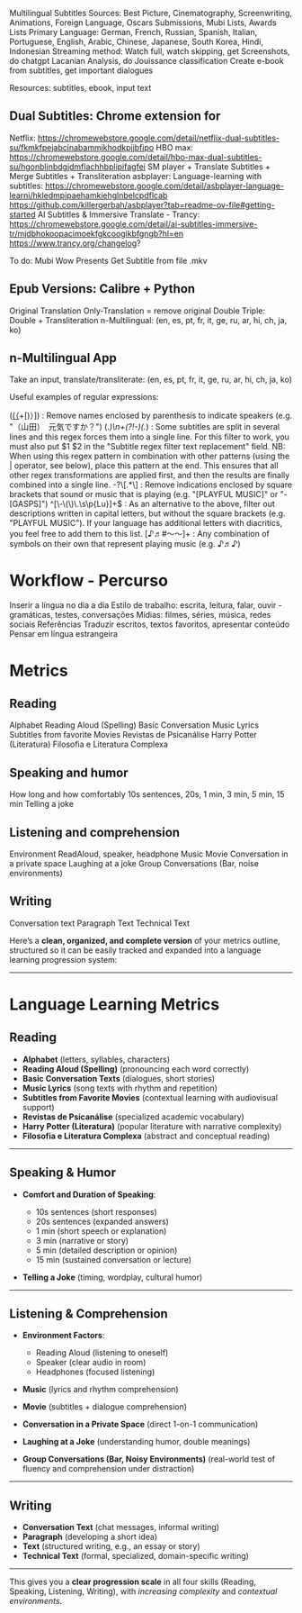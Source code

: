Multilingual Subtitles 
Sources: Best Picture, Cinematography, Screenwriting, Animations, Foreign Language, Oscars Submissions, Mubi Lists, Awards Lists
Primary Language: German, French, Russian, Spanish, Italian, Portuguese, English, Arabic, Chinese, Japanese, South Korea, Hindi, Indonesian
Streaming method: Watch full, watch skipping, get Screenshots, do chatgpt Lacanian Analysis, do Jouissance classification 
Create e-book from subtitles, get important dialogues

Resources: subtitles, ebook, input text

## Dual Subtitles: Chrome extension for 
Netflix: https://chromewebstore.google.com/detail/netflix-dual-subtitles-su/fkmkfpejabcjnabammjkhodkpjjbfipo
HBO max: https://chromewebstore.google.com/detail/hbo-max-dual-subtitles-su/hgonbljnbdgjdmflachhbplipifagfei
SM player + Translate Subtitles + Merge Subtitles + Transliteration
asbplayer: Language-learning with subtitles: https://chromewebstore.google.com/detail/asbplayer-language-learni/hkledmpjpaehamkiehglnbelcpdflcab
https://github.com/killergerbah/asbplayer?tab=readme-ov-file#getting-started
AI Subtitles & Immersive Translate - Trancy: https://chromewebstore.google.com/detail/ai-subtitles-immersive-tr/mjdbhokoopacimoekfgkcoogikbfgngb?hl=en
https://www.trancy.org/changelog?

To do:
Mubi
Wow Presents
Get Subtitle from file .mkv

## Epub Versions: Calibre + Python
Original
Translation
Only-Translation = remove original
Double
Triple: Double + Transliteration
n-Multilingual: (en, es, pt, fr, it, ge, ru, ar, hi, ch, ja, ko)

## n-Multilingual App
Take an input, translate/transliterate:
(en, es, pt, fr, it, ge, ru, ar, hi, ch, ja, ko)


Useful examples of regular expressions:

([\(（]([^\(\)（）]|(([\(（][^\(\)（）]+[\)）])))+[\)）]) : Remove names enclosed by parenthesis to indicate speakers (e.g. "（山田）　元気ですか？")
(.*)\n+(?!-)(.*) : Some subtitles are split in several lines and this regex forces them into a single line. For this filter to work, you must also put $1 $2 in the "Subtitle regex filter text replacement" field.
NB: When using this regex pattern in combination with other patterns (using the | operator, see below), place this pattern at the end. This ensures that all other regex transformations are applied first, and then the results are finally combined into a single line.
-?\[.*\] : Remove indications enclosed by square brackets that sound or music that is playing (e.g. "[PLAYFUL MUSIC]" or "-[GASPS]")
^[\-\(\)\.\s\p{Lu}]+$ : As an alternative to the above, filter out descriptions written in capital letters, but without the square brackets (e.g. "PLAYFUL MUSIC"). If your language has additional letters with diacritics, you feel free to add them to this list.
[♪♬#～〜]+ : Any combination of symbols on their own that represent playing music (e.g. ♪♬♪)

# Workflow - Percurso
Inserir a língua no dia a dia
Estilo de trabalho: escrita, leitura, falar, ouvir - gramáticas, testes, conversações
Mídias: filmes, séries, música, redes sociais
Referências
Traduzir escritos, textos favoritos, apresentar conteúdo
Pensar em língua estrangeira

# Metrics

## Reading

Alphabet
Reading Aloud (Spelling)
Basic Conversation
Music Lyrics
Subtitles from favorite Movies
Revistas de Psicanálise
Harry Potter (Literatura)
Filosofia e Literatura Complexa

## Speaking and humor

How long and how comfortably
10s sentences, 20s, 1 min, 3 min, 5 min, 15 min
Telling a joke

## Listening and comprehension

Environment
ReadAloud, speaker, headphone
Music
Movie
Conversation in a private space
Laughing at a joke
Group Conversations (Bar, noise environments)

## Writing

Conversation text
Paragraph
Text
Technical Text

Here’s a **clean, organized, and complete version** of your metrics outline, structured so it can be easily tracked and expanded into a language learning progression system:

---

# Language Learning Metrics

## Reading

* **Alphabet** (letters, syllables, characters)
* **Reading Aloud (Spelling)** (pronouncing each word correctly)
* **Basic Conversation Texts** (dialogues, short stories)
* **Music Lyrics** (song texts with rhythm and repetition)
* **Subtitles from Favorite Movies** (contextual learning with audiovisual support)
* **Revistas de Psicanálise** (specialized academic vocabulary)
* **Harry Potter (Literatura)** (popular literature with narrative complexity)
* **Filosofia e Literatura Complexa** (abstract and conceptual reading)

---

## Speaking & Humor

* **Comfort and Duration of Speaking**:

  * 10s sentences (short responses)
  * 20s sentences (expanded answers)
  * 1 min (short speech or explanation)
  * 3 min (narrative or story)
  * 5 min (detailed description or opinion)
  * 15 min (sustained conversation or lecture)
* **Telling a Joke** (timing, wordplay, cultural humor)

---

## Listening & Comprehension

* **Environment Factors**:

  * Reading Aloud (listening to oneself)
  * Speaker (clear audio in room)
  * Headphones (focused listening)
* **Music** (lyrics and rhythm comprehension)
* **Movie** (subtitles + dialogue comprehension)
* **Conversation in a Private Space** (direct 1-on-1 communication)
* **Laughing at a Joke** (understanding humor, double meanings)
* **Group Conversations (Bar, Noisy Environments)** (real-world test of fluency and comprehension under distraction)

---

## Writing

* **Conversation Text** (chat messages, informal writing)
* **Paragraph** (developing a short idea)
* **Text** (structured writing, e.g., an essay or story)
* **Technical Text** (formal, specialized, domain-specific writing)

---

This gives you a **clear progression scale** in all four skills (Reading, Speaking, Listening, Writing), with *increasing complexity* and *contextual environments*.


